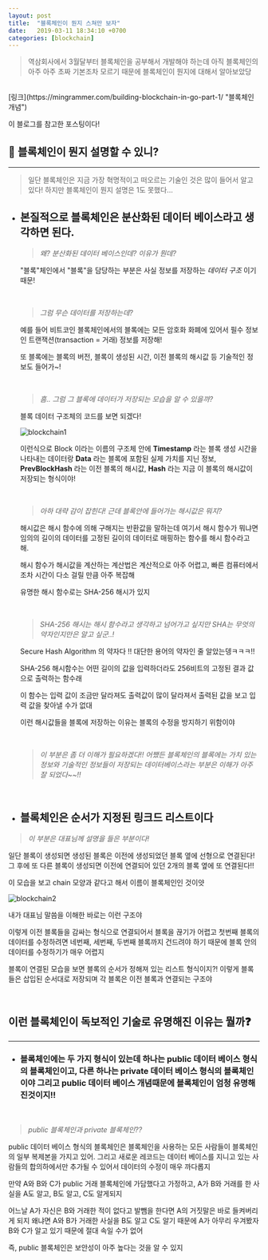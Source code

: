 ```yaml
---
layout: post
title:  "블록체인이 뭔지 스쳐만 보자"
date:   2019-03-11 18:34:10 +0700
categories: [blockchain]
---
```



> 역삼회사에서 3월달부터 블록체인을 공부해서 개발해야 하는데 아직 블록체인의 아주 아주 초짜 기본조차 모르기 때문에 블록체인이 뭔지에 대해서 알아보았당

<br>
[링크](https://mingrammer.com/building-blockchain-in-go-part-1/ "블록체인 개념")   

이 블로그를 참고한 포스팅이다!


## 🙋  블록체인이 뭔지 설명할 수 있니?
--- 

> 일단 블록체인은 지금 가장 혁명적이고 떠오르는 기술인 것은 많이 들어서 알고 있다! 하지만 블록체인이 뭔지 설명은 1도 못했다... 

- ## 본질적으로 블록체인은 분산화된 데이터 베이스라고 생각하면 된다.

	>  _왜? 분산화된 데이터 베이스인데? 이유가 뭔데?_

	"블록"체인에서 "블록"을 담당하는 부분은 사실 정보를 저장하는 _데이터 구조_ 이기 때문!

	<br>

	> _그럼 무슨 데이터를 저장하는데?_

	예를 들어 비트코인 블록체인에서의 블록에는 모든 암호화 화폐에 있어서 필수 정보인 트랜잭션(transaction = 거래) 정보를 저장해!

	또 블록에는 블록의 버전, 블록이 생성된 시간, 이전 블록의 해시값 등 기술적인 정보도 들어가~!

	<br>

	> _흠.. 그럼 그 블록에 데이터가 저장되는 모습을 알 수 있을까?_

	블록 데이터 구조체의 코드를 보면 되겠다!

	![blockchain1](https://user-images.githubusercontent.com/31889335/54127147-7e60ff00-444c-11e9-830c-f13e517b5177.PNG)

	이런식으로 Block 이라는 이름의 구조체 안에 __Timestamp__ 라는 블록 생성 시간을 나타내는 데이터랑 __Data__ 라는 블록에 포함된 실제 가치를 지닌 정보, __PrevBlockHash__ 라는 이전 블록의 해시값,  __Hash__ 라는 지금 이 블록의 해시값이 저장되는 형식이야!

	<br>


	> _아하 대략 감이 잡힌다! 근데 블록안에 들어가는 해시값은 뭐지?_

	해시값은 해시 함수에 의해 구해지는 반환값을 말하는데 여기서 해시 함수가 뭐냐면 임의의 길이의 데이터를 고정된 길이의 데이터로 매핑하는 함수를 해시 함수라고 해.

	해시 함수가 해시값을 계산하는 계산법은 계산적으로 아주 어렵고, 빠른 컴퓨터에서조차 시간이 다소 걸릴 만큼 아주 복잡해

	유명한 해시 함수로는 SHA-256 해시가 있지

	<br>


	> _SHA-256 해시는 해시 함수라고 생각하고 넘어가고 싶지만  SHA는 무엇의 약자인지만은 알고 싶군..!_

	Secure Hash Algorithm 의 약자다 !! 대단한 용어의 약자인 줄 알았는뎅ㅋㅋㅋ!!

	SHA-256 해시함수는 어떤 길이의 값을 입력하더라도 256비트의 고정된 결과 값으로 출력하는 함수래

	이 함수는 입력 값이 조금만 달라져도 출력값이 많이 달라져서 출력된 값을 보고 입력 값을 찾아낼 수가 없대

	이런 해시값들을 블록에 저장하는 이유는 블록의 수정을 방지하기 위함이야

	<br>

	> _이 부분은 좀 더 이해가 필요하겠다!! 어쨌든 블록체인의 블록에는 가치 있는 정보와 기술적인 정보들이 저장되는 데이터베이스라는 부분은 이해가 아주 잘 되었다~~!!_

	<br>

* ## 블록체인은 순서가 지정된 링크드 리스트이다

> _이 부분은 대표님께 설명을 들은 부분이다!_

일단 블록이 생성되면 생성된 블록은 이전에 생성되었던 블록 옆에 선형으로 연결된다! 그 후에 또 다른 블록이 생성되면 이전에 연결되어 있던 2개의 블록 옆에 또 연결된다!!

이 모습을 보고 chain 모양과 같다고 해서 이름이 블록체인인 것이얏

![blockchain2](https://user-images.githubusercontent.com/31889335/54128368-4313ff80-444f-11e9-849c-661803ff6874.png)

내가 대표님 말씀을 이해한 바로는 이런 구조야

이렇게 이전 블록들을 감싸는 형식으로 연결되어서 블록을 끊기가 어렵고 첫번째 블록의 데이터를 수정하려면 네번째, 세번째, 두번째 블록까지 건드려야 하기 때문에 블록 안의 데이터를 수정하기가 매우 어렵지

블록이 연결된 모습을 보면 블록의 순서가 정해져 있는 리스트 형식이지?! 이렇게 블록들은 삽입된 순서대로 저장되며 각 블록은 이전 블록과 연결되는 구조야

<br>

##  이런 블록체인이 독보적인 기술로 유명해진 이유는 뭘까❓

---

* ### 블록체인에는 두 가지 형식이 있는데 하나는 public 데이터 베이스 형식의 블록체인이고, 다른 하나는 private 데이터 베이스 형식의 블록체인이야 그리고 public 데이터 베이스 개념때문에 블록체인이 엄청 유명해진것이지!!

<br>

> _public 블록체인과 private 블록체인??_

public 데이터 베이스 형식의 블록체인은 블록체인을 사용하는 모든 사람들이 블록체인의 일부 복제본을 가지고 있어. 그리고 새로운 레코드는 데이터 베이스를 지니고 있는 사람들의 합의하에서만 추가될 수 있어서 데이터의 수정이 매우 까다롭지

만약 A와 B와 C가 public 거래 블록체인에 가담했다고 가정하고, A가 B와 거래를 한 사실을 A도 알고, B도 알고, C도 알게되지

어느날 A가 자신은 B와 거래한 적이 없다고 발뺌을 한다면 A의 거짓말은 바로 들켜버리게 되지 왜냐면 A와 B가 거래한 사실을 B도 알고 C도 알기 때문에 A가 아무리 우겨봤자 B와 C가 알고 있기 때문에 절대 속일 수가 없어

즉, public 블록체인은 보안성이 아주 높다는 것을 알 수 있지

	



